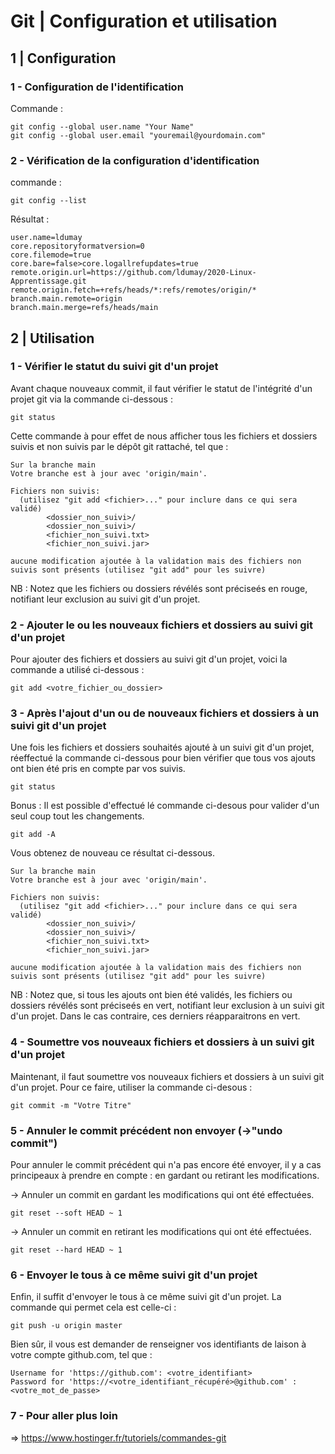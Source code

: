 # Git | Configuration et utilisation

## 1 | Configuration

### 1 - Configuration de l'identification
Commande :
```
git config --global user.name "Your Name"
git config --global user.email "youremail@yourdomain.com"
```

### 2 - Vérification de la configuration d'identification
commande :
```
git config --list
```

Résultat :
```
user.name=ldumay
core.repositoryformatversion=0
core.filemode=true
core.bare=false>core.logallrefupdates=true
remote.origin.url=https://github.com/ldumay/2020-Linux-Apprentissage.git
remote.origin.fetch=+refs/heads/*:refs/remotes/origin/*
branch.main.remote=origin
branch.main.merge=refs/heads/main
```
## 2 | Utilisation

### 1 - Vérifier le statut du suivi git d'un projet

Avant chaque nouveaux commit, il faut vérifier le statut de l'intégrité d'un projet git via la commande ci-dessous :
```
git status
```

Cette commande à pour effet de nous afficher tous les fichiers et dossiers suivis et non suivis par le dépôt git rattaché, tel que :

```
Sur la branche main
Votre branche est à jour avec 'origin/main'.

Fichiers non suivis:
  (utilisez "git add <fichier>..." pour inclure dans ce qui sera validé)
        <dossier_non_suivi>/
        <dossier_non_suivi>/
        <fichier_non_suivi.txt>
        <fichier_non_suivi.jar>

aucune modification ajoutée à la validation mais des fichiers non suivis sont présents (utilisez "git add" pour les suivre)
```
NB : Notez que les fichiers ou dossiers révélés sont préciseés en rouge, notifiant leur exclusion au suivi git d'un projet.

### 2 - Ajouter le ou les nouveaux fichiers et dossiers au suivi git d'un projet

Pour ajouter des fichiers et dossiers au suivi git d'un projet, voici la commande a utilisé ci-dessous :
```
git add <votre_fichier_ou_dossier>
```

### 3 - Après l'ajout d'un ou de nouveaux fichiers et dossiers à un suivi git d'un projet

Une fois les fichiers et dossiers souhaités ajouté à un suivi git d'un projet, réeffectué la commande ci-dessous pour bien vérifier que tous vos ajouts ont bien été pris en compte par vos suivis.

```
git status
```

Bonus : Il est possible d'effectué lé commande ci-desous pour valider d'un seul coup tout les changements.

```
git add -A
```

Vous obtenez de nouveau ce résultat ci-dessous.

```
Sur la branche main
Votre branche est à jour avec 'origin/main'.

Fichiers non suivis:
  (utilisez "git add <fichier>..." pour inclure dans ce qui sera validé)
        <dossier_non_suivi>/
        <dossier_non_suivi>/
        <fichier_non_suivi.txt>
        <fichier_non_suivi.jar>

aucune modification ajoutée à la validation mais des fichiers non suivis sont présents (utilisez "git add" pour les suivre)
```
NB : Notez que, si tous les ajouts ont bien été validés, les fichiers ou dossiers révélés sont préciseés en vert, notifiant leur exclusion à un suivi git d'un projet. Dans le cas contraire, ces derniers réapparaitrons en vert.

### 4 - Soumettre vos nouveaux fichiers et dossiers à un suivi git d'un projet

Maintenant, il faut soumettre vos nouveaux fichiers et dossiers à un suivi git d'un projet. Pour ce faire, utiliser la commande ci-desous :

```
git commit -m "Votre Titre"
```

### 5 - Annuler le commit précédent non envoyer (->"undo commit")

Pour annuler le commit précédent qui n'a pas encore été envoyer, il y a cas principeaux à prendre en compte : en gardant ou retirant les modifications.

-> Annuler un commit en gardant les modifications qui ont été effectuées.

```
git reset --soft HEAD ~ 1
```

-> Annuler un commit en retirant les modifications qui ont été effectuées.

```
git reset --hard HEAD ~ 1
```

### 6 - Envoyer le tous à ce même suivi git d'un projet

Enfin, il suffit d'envoyer le tous à ce même suivi git d'un projet. La commande qui permet cela est celle-ci :

```
git push -u origin master
```

Bien sûr, il vous est demander de renseigner vos identifiants de laison à votre compte github.com, tel que :

```
Username for 'https://github.com': <votre_identifiant>
Password for 'https://<votre_identifiant_récupéré>@github.com' : <votre_mot_de_passe>
```

### 7 - Pour aller plus loin

=> https://www.hostinger.fr/tutoriels/commandes-git